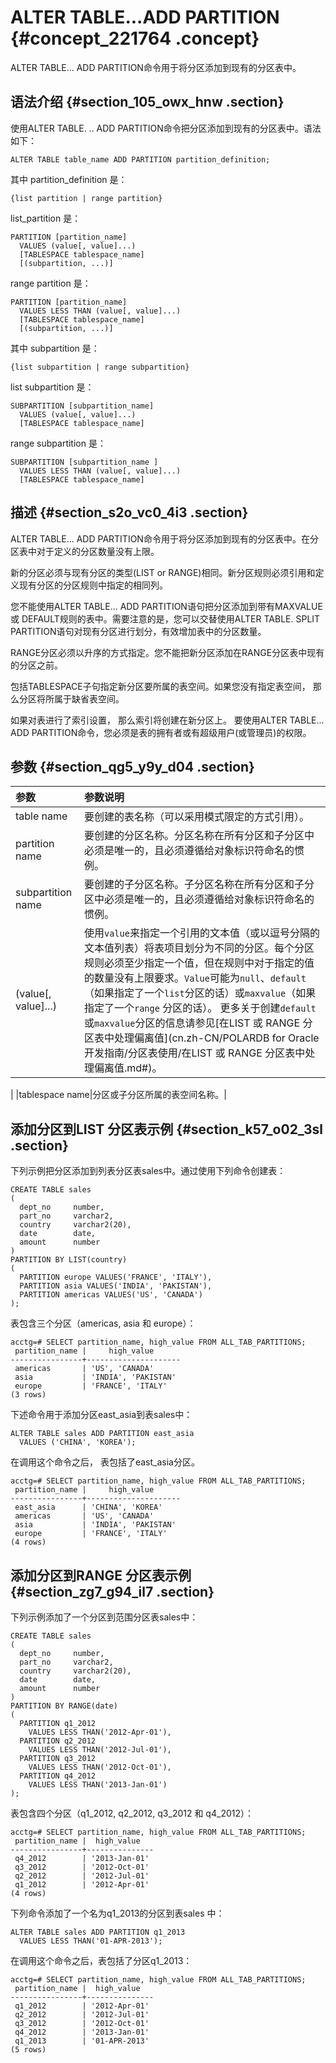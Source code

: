 # ALTER TABLE...ADD PARTITION {#concept_221764 .concept}

ALTER TABLE... ADD PARTITION命令用于将分区添加到现有的分区表中。

## 语法介绍 {#section_105_owx_hnw .section}

使用ALTER TABLE. .. ADD PARTITION命令把分区添加到现有的分区表中。语法如下：

``` {#codeblock_66k_9b0_hl4}
ALTER TABLE table_name ADD PARTITION partition_definition;
```

其中 partition\_definition 是：

``` {#codeblock_3rr_am4_1if}
{list partition | range partition}
```

list\_partition 是：

``` {#codeblock_mrn_jlp_km4}
PARTITION [partition_name]
  VALUES (value[, value]...)
  [TABLESPACE tablespace_name]
  [(subpartition, ...)]
```

range partition 是：

``` {#codeblock_w7t_16v_pos}
PARTITION [partition_name]
  VALUES LESS THAN (value[, value]...)
  [TABLESPACE tablespace_name]
  [(subpartition, ...)]
```

其中 subpartition 是：

``` {#codeblock_d8o_vez_ebq}
{list subpartition | range subpartition}
```

list subpartition 是：

``` {#codeblock_brv_br4_nw2}
SUBPARTITION [subpartition_name]
  VALUES (value[, value]...)
  [TABLESPACE tablespace_name]
```

range subpartition 是：

``` {#codeblock_0og_9rw_r8m}
SUBPARTITION [subpartition_name ]
  VALUES LESS THAN (value[, value]...)
  [TABLESPACE tablespace_name]
```

## 描述 {#section_s2o_vc0_4i3 .section}

ALTER TABLE... ADD PARTITION命令用于将分区添加到现有的分区表中。在分区表中对于定义的分区数量没有上限。

新的分区必须与现有分区的类型\(LIST or RANGE\)相同。新分区规则必须引用和定义现有分区的分区规则中指定的相同列。

您不能使用ALTER TABLE... ADD PARTITION语句把分区添加到带有MAXVALUE或 DEFAULT规则的表中。需要注意的是，您可以交替使用ALTER TABLE. SPLIT PARTITION语句对现有分区进行划分，有效增加表中的分区数量。

RANGE分区必须以升序的方式指定。您不能把新分区添加在RANGE分区表中现有的分区之前。

包括TABLESPACE子句指定新分区要所属的表空间。如果您没有指定表空间， 那么分区将所属于缺省表空间。

如果对表进行了索引设置， 那么索引将创建在新分区上。 要使用ALTER TABLE... ADD PARTITION命令，您必须是表的拥有者或有超级用户\(或管理员\)的权限。

## 参数 {#section_qg5_y9y_d04 .section}

|参数|参数说明|
|:-|:---|
|table name|要创建的表名称（可以采用模式限定的方式引用）。|
|partition name|要创建的分区名称。分区名称在所有分区和子分区中必须是唯一的，且必须遵循给对象标识符命名的惯例。|
|subpartition name|要创建的子分区名称。子分区名称在所有分区和子分区中必须是唯一的，且必须遵循给对象标识符命名的惯例。|
|\(value\[, value\]...\)|使用`value`来指定一个引用的文本值（或以逗号分隔的文本值列表）将表项目划分为不同的分区。每个分区规则必须至少指定一个值，但在规则中对于指定的值的数量没有上限要求。`Value`可能为`null`、`default`（如果指定了一个`list`分区的话）或`maxvalue`（如果指定了一个`range` 分区的话）。 更多关于创建`default` 或`maxvalue`分区的信息请参见[在LIST 或 RANGE 分区表中处理偏离值](cn.zh-CN/POLARDB for Oracle开发指南/分区表使用/在LIST 或 RANGE 分区表中处理偏离值.md#)。

 |
|tablespace name|分区或子分区所属的表空间名称。|

## 添加分区到LIST 分区表示例 {#section_k57_o02_3sl .section}

下列示例把分区添加到列表分区表sales中。通过使用下列命令创建表：

``` {#codeblock_4tx_joh_63r}
CREATE TABLE sales
(
  dept_no     number,   
  part_no     varchar2,
  country     varchar2(20),
  date        date,
  amount      number
)
PARTITION BY LIST(country)
(
  PARTITION europe VALUES('FRANCE', 'ITALY'),
  PARTITION asia VALUES('INDIA', 'PAKISTAN'),
  PARTITION americas VALUES('US', 'CANADA')
);
```

表包含三个分区（americas, asia 和 europe）：

``` {#codeblock_a9d_jfb_apo}
acctg=# SELECT partition_name, high_value FROM ALL_TAB_PARTITIONS;
 partition_name |     high_value      
----------------+---------------------
 americas       | 'US', 'CANADA'      
 asia           | 'INDIA', 'PAKISTAN' 
 europe         | 'FRANCE', 'ITALY'   
(3 rows)    
```

下述命令用于添加分区east\_asia到表sales中：

``` {#codeblock_71s_udw_hde}
ALTER TABLE sales ADD PARTITION east_asia 
  VALUES ('CHINA', 'KOREA');
```

在调用这个命令之后， 表包括了east\_asia分区。

``` {#codeblock_77m_amc_ap6}
acctg=# SELECT partition_name, high_value FROM ALL_TAB_PARTITIONS;
 partition_name |     high_value      
----------------+---------------------
 east_asia      | 'CHINA', 'KOREA'    
 americas       | 'US', 'CANADA'      
 asia           | 'INDIA', 'PAKISTAN' 
 europe         | 'FRANCE', 'ITALY'   
(4 rows)
```

## 添加分区到RANGE 分区表示例 {#section_zg7_g94_il7 .section}

下列示例添加了一个分区到范围分区表sales中：

``` {#codeblock_ehf_2vg_oz4}
CREATE TABLE sales
(
  dept_no     number,
  part_no     varchar2,
  country     varchar2(20),
  date        date,
  amount      number
)
PARTITION BY RANGE(date)
(
  PARTITION q1_2012 
    VALUES LESS THAN('2012-Apr-01'),
  PARTITION q2_2012 
    VALUES LESS THAN('2012-Jul-01'),
  PARTITION q3_2012 
    VALUES LESS THAN('2012-Oct-01'),
  PARTITION q4_2012 
    VALUES LESS THAN('2013-Jan-01')
);
```

表包含四个分区（q1\_2012, q2\_2012, q3\_2012 和 q4\_2012）：

``` {#codeblock_5tr_06b_ak4}
acctg=# SELECT partition_name, high_value FROM ALL_TAB_PARTITIONS;
 partition_name |  high_value   
----------------+---------------
 q4_2012        | '2013-Jan-01' 
 q3_2012        | '2012-Oct-01' 
 q2_2012        | '2012-Jul-01' 
 q1_2012        | '2012-Apr-01' 
(4 rows)
```

下列命令添加了一个名为q1\_2013的分区到表sales 中：

``` {#codeblock_hik_47u_uuf}
ALTER TABLE sales ADD PARTITION q1_2013 
  VALUES LESS THAN('01-APR-2013');
```

在调用这个命令之后，表包括了分区q1\_2013：

``` {#codeblock_txl_wpe_b8t}
acctg=# SELECT partition_name, high_value FROM ALL_TAB_PARTITIONS;
 partition_name |  high_value   
----------------+---------------
 q1_2012        | '2012-Apr-01' 
 q2_2012        | '2012-Jul-01' 
 q3_2012        | '2012-Oct-01' 
 q4_2012        | '2013-Jan-01' 
 q1_2013        | '01-APR-2013' 
(5 rows)
```

